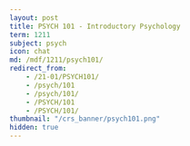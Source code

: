 ```yaml
---
layout: post
title: PSYCH 101 - Introductory Psychology
term: 1211
subject: psych
icon: chat
md: /mdf/1211/psych101/
redirect_from:
    - /21-01/PSYCH101/
    - /psych/101
    - /psych/101/
    - /PSYCH/101
    - /PSYCH/101/
thumbnail: "/crs_banner/psych101.png"
hidden: true
---
```

